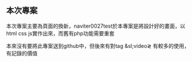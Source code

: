 
## 本次專案

本次專案主要為頁面的換新，naviter0027test於本專案是將設計好的畫面，以html css js實作出來，而舊有php功能需要重套

本來沒有要將此專案送到github中，但後來有對tag &sl;video&gl; 有較多的使用，有記錄的價值


